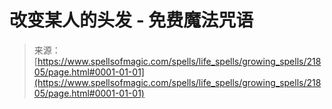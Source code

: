 <!--yml

category: 未分类

date: 2024-06-12 19:05:38

-->

# 改变某人的头发 - 免费魔法咒语

> 来源：[https://www.spellsofmagic.com/spells/life_spells/growing_spells/21805/page.html#0001-01-01](https://www.spellsofmagic.com/spells/life_spells/growing_spells/21805/page.html#0001-01-01)
